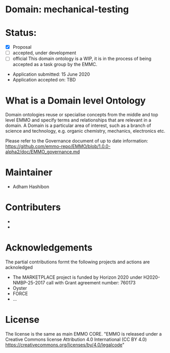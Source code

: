 # Domain: mechanical-testing 
# Status: 
- [X] Proposal
- [ ] accepted, under development
- [ ] official 
This domain ontology is a WIP, it is in the process of being accepted as a task group by the EMMC. 
* Application submitted: 15 June 2020 
* Application accepted on: TBD
# What is a Domain level  Ontology
Domain ontologies reuse or specialise concepts from the middle and top level EMMO and specify terms and relationships that are relevant in a domain. A Domain is a particular area of interest, such as a branch of science and technology, e.g. organic chemistry, mechanics, electronics etc.

Please refer to the Governance document of up to date information: https://github.com/emmo-repo/EMMO/blob/1.0.0-alpha2/doc/EMMO_governance.md


# Maintainer

* Adham Hashibon

# Contributers

* 
*


# Acknowledgements 
The partial contributions formt the following projects and actions are acknoledged 
* The MARKETPLACE project is funded by Horizon 2020 under H2020-NMBP-25-2017 call with Grant agreement number: 760173
* Oyster
* FORCE
* ...


# License
The license is the same as main EMMO CORE.
"EMMO is released under a Creative Commons license Attribution 4.0
International (CC BY 4.0)
https://creativecommons.org/licenses/by/4.0/legalcode"
